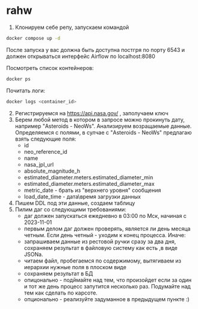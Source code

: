 # rahw

1. Клонируем себе репу, запускаем командой
```bash
docker compose up -d
```
После запуска у вас должна быть доступна постгря по порту 6543 и должен открываться интерфейс Airflow по localhost:8080

Посмотреть список контейнеров:
```bash
docker ps 
```
Почитать логи:
```bash
docker logs <container_id> 
```

2. Регистрируемся на https://api.nasa.gov/ , заполучаем ключ
3. Берем любой метод в котором в запросе можно прокинуть дату, например "Asteroids - NeoWs". Анализируем возращаемые данные. Определяемся с полями, в сулчае с "Asteroids - NeoWs" предлагаю взять следующие поля:
   * id
   * neo_reference_id
   * name
   * nasa_jpl_url
   * absolute_magnitude_h
   * estimated_diameter.meters.estimated_diameter_min
   * estimated_diameter.meters.estimated_diameter_max
   * metric_date - брать из "верхнего уровня" сообщения
   * load_date_time - дата\время загрузки данных
4. Пишем DDL под эти данные, создаем таблицу
5. Пилим даг со следующими требованиями:
   * даг должен запускаться ежедневно в 03:00 по Мск, начиная с 2023-11-01
   * первым делом даг должен проверять, является ли день месяца четным. Если день четный - уходим к конец процесса. Иначе:
   * запрашиваем данные из рестовой ручки сразу за два дня, сохраняем результат в файловую систему как есть ,в виде JSONa. 
   * читаем файл, пробегаемся по содержимому, вытягиваем из иерархии нужные поля в плоском виде
   * сохраняем результат в БД
   * опицонально - подймайте над тем, что произойдет если за один и тот же день процесс запутится несколько раз. Подумайте над тем как сделать по карсоте.
   * опционально - реализуйте задуманное в предыдущем пункте :)

